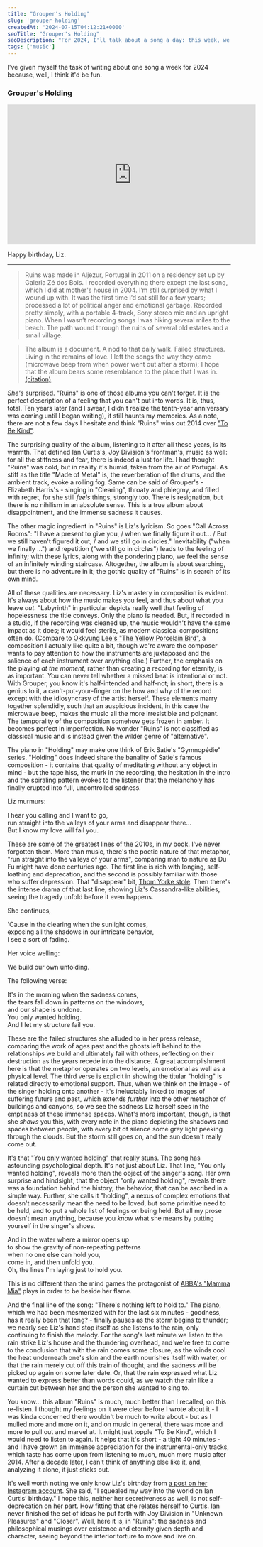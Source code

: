 ```yaml
---
title: "Grouper's Holding"
slug: 'grouper-holding'
createdAt: '2024-07-15T04:12:21+0000'
seoTitle: "Grouper's Holding"
seoDescription: "For 2024, I'll talk about a song a day: this week, we'll talk about Grouper's Holding."
tags: ['music']
---
```


I've given myself the task of writing about one song a week for 2024 because, well, I think it'd be fun.

### Grouper's Holding

<iframe width="560" height="315" src="https://www.youtube.com/embed/eyOFA_sUHBU?si=w5TvB1dLwaknXYMt" title="YouTube video player" frameborder="0" allow="accelerometer; autoplay; clipboard-write; encrypted-media; gyroscope; picture-in-picture; web-share" referrerpolicy="strict-origin-when-cross-origin" allowfullscreen></iframe>

Happy birthday, Liz.

---

> Ruins was made in Aljezur, Portugal in 2011 on a residency set up by Galeria Zé dos Bois. I recorded everything there except the last song, which I did at mother's house in 2004. Iʼm still surprised by what I wound up with. It was the first time Iʼd sat still for a few years; processed a lot of political anger and emotional garbage. Recorded pretty simply, with a portable 4-track, Sony stereo mic and an upright piano. When I wasnʼt recording songs I was hiking several miles to the beach. The path wound through the ruins of several old estates and a small village.

> The album is a document. A nod to that daily walk. Failed structures. Living in the remains of love. I left the songs the way they came (microwave beep from when power went out after a storm); I hope that the album bears some resemblance to the place that I was in. [(citation)](https://pitchfork.com/news/56318-grouper-announces-new-album-ruins/)

_She's_ surprised. "Ruins" is one of those albums you can't forget. It is the perfect description of a feeling that you can't put into words. It is, thus, total. Ten years later (and I swear, I didn't realize the tenth-year anniversary was coming until I began writing), it still haunts my memories. As a note, there are not a few days I hesitate and think "Ruins" wins out 2014 over ["To Be Kind"](/favorite-albums-2010s).

The surprising quality of the album, listening to it after all these years, is its warmth. That defined Ian Curtis's, Joy Division's frontman's, music as well: for all the stiffness and fear, there is indeed a lust for life. I had thought "Ruins" was cold, but in reality it's humid, taken from the air of Portugal. As stiff as the title "Made of Metal" is, the reverberation of the drums, and the ambient track, evoke a rolling fog. Same can be said of Grouper's - Elizabeth Harris's - singing in "Clearing", throaty and phlegmy, and filled with regret, for she still _feels_ things, strongly too. There is resignation, but there is no nihilism in an absolute sense. This is a true album about disappointment, and the immense sadness it causes.

The other magic ingredient in "Ruins" is Liz's lyricism. So goes "Call Across Rooms": "I have a present to give you, / when we finally figure it out... / But we still haven't figured it out, / and we still go in circles." Inevitability ("when we finally ...") and repetition ("we still go in circles") leads to the feeling of infinity; with these lyrics, along with the pondering piano, we feel the sense of an infinitely winding staircase. Altogether, the album is about searching, but there is no adventure in it; the gothic quality of "Ruins" is in search of its own mind.

All of these qualities are necessary. Liz's mastery in composition is evident. It's always about how the music makes you feel, and thus about what you leave _out_. "Labyrinth" in particular depicts really well that feeling of hopelessness the title conveys. Only the piano is needed. But, if recorded in a studio, if the recording was cleaned up, the music wouldn't have the same impact as it does; it would feel sterile, as modern classical compositions often do. (Compare to [Okkyung Lee's "The Yellow Porcelain Bird"](https://www.youtube.com/watch?v=-6zTcFy43k4), a composition I actually like quite a bit, though we're aware the composer wants to pay attention to how the instruments are juxtaposed and the salience of each instrument over anything else.) Further, the emphasis on the playing _at the moment_, rather than creating a recording for eternity, is as important. You can never tell whether a missed beat is intentional or not. With Grouper, you know it's half-intended and half-not; in short, there is a genius to it, a can't-put-your-finger on the how and why of the record except with the idiosyncrasy of the artist herself. These elements marry together splendidly, such that an auspicious incident, in this case the microwave beep, makes the music all the more irresistible and poignant. The temporality of the composition somehow gets frozen in amber. It becomes perfect in imperfection. No wonder "Ruins" is not classified as classical music and is instead given the wilder genre of "alternative".

The piano in "Holding" may make one think of Erik Satie's "Gymnopédie" series. "Holding" does indeed share the banality of Satie's famous composition - it contains that quality of meditating without any object in mind - but the tape hiss, the murk in the recording, the hesitation in the intro and the spiraling pattern evokes to the listener that the melancholy has finally erupted into full, uncontrolled sadness.

Liz murmurs:

I hear you calling and I want to go,<br/>
run straight into the valleys of your arms and disappear there...<br/>
But I know my love will fail you.

These are some of the greatest lines of the 2010s, in my book. I've never forgotten them. More than music, there's the poetic nature of that metaphor, "run straight into the valleys of your arms", comparing man to nature as Du Fu might have done centuries ago. The first line is rich with longing, self-loathing and deprecation, and the second is possibly familiar with those who suffer depression. That "disappear" bit, [Thom Yorke stole](https://www.youtube.com/watch?v=6W6HhdqA95w). Then there's the intense drama of that last line, showing Liz's Cassandra-like abilities, seeing the tragedy unfold before it even happens.

She continues,

'Cause in the clearing when the sunlight comes,<br/>
exposing all the shadows in our intricate behavior,<br/>
I see a sort of fading.

Her voice welling:

We build our own unfolding.

The following verse:

It's in the morning when the sadness comes,<br/>
the tears fall down in patterns on the windows,<br/>
and our shape is undone.<br/>
You only wanted holding.<br/>
And I let my structure fail you.

These are the failed structures she alluded to in her press release, comparing the work of ages past and the ghosts left behind to the relationships we build and ultimately fail with others, reflecting on their destruction as the years recede into the distance. A great accomplishment here is that the metaphor operates on two levels, an emotional as well as a physical level. The third verse is explicit in showing the titular "holding" is related directly to emotional support. Thus, when we think on the image - of the singer holding onto another - it's ineluctably linked to images of suffering future and past, which extends _further_ into the other metaphor of buildings and canyons, so we see the sadness Liz herself sees in the emptiness of these immense spaces. What's more important, though, is that she _shows_ you this, with every note in the piano depicting the shadows and spaces between people, with every bit of silence some grey light peeking through the clouds. But the storm still goes on, and the sun doesn't really come out.

It's that "You only wanted holding" that really stuns. The song has astounding psychological depth. It's not just about Liz. That line, "You only wanted holding", reveals more than the object of the singer's song. Her own surprise and hindsight, that the object "only wanted holding", reveals there was a foundation behind the history, the behavior, that can be ascribed in a simple way. Further, she calls it "holding", a nexus of complex emotions that doesn't necessarily mean the need to be loved, but some primitive need to be held, and to put a whole list of feelings on being held. But all my prose doesn't mean anything, because you _know_ what she means by putting yourself in the singer's shoes.

And in the water where a mirror opens up<br/>
to show the gravity of non-repeating patterns<br/>
when no one else can hold you,<br/>
come in, and then unfold you.<br/>
Oh, the lines I'm laying just to hold you.

This is no different than the mind games the protagonist of [ABBA's "Mamma Mia"](/abba-mamma-mia) plays in order to be beside her flame.

And the final line of the song: "There's nothing left to hold to." The piano, which we had been mesmerized with for the last six minutes - goodness, has it really been that long? - finally pauses as the storm begins to thunder; we nearly see Liz's hand stop itself as she listens to the rain, only continuing to finish the melody. For the song's last minute we listen to the rain strike Liz's house and the thundering overhead, and we're free to come to the conclusion that with the rain comes some closure, as the winds cool the heat underneath one's skin and the earth nourishes itself with water, or that the rain merely cut off this train of thought, and the sadness will be picked up again on some later date. Or, that the rain expressed what Liz wanted to express better than words could, as we watch the rain like a curtain cut between her and the person she wanted to sing to.

You know... this album "Ruins" is much, much better than I recalled, on this re-listen. I thought my feelings on it were clear before I wrote about it - I was kinda concerned there wouldn't be much to write about - but as I mulled more and more on it, and on music in general, there was more and more to pull out and marvel at. It might just topple "To Be Kind", which I would need to listen to again. It helps that it's short - a tight 40 minutes - and I have grown an immense appreciation for the instrumental-only tracks, which taste has come upon from listening to much, much more music after 2014. After a decade later, I can't think of anything else like it, and, analyzing it alone, it just sticks out.

It's well worth noting we only know Liz's birthday from [a post on her Instagram account](https://www.instagram.com/p/CAWX43gDHGn/?img_index=1). She said, "I squealed my way into the world on Ian Curtis’ birthday." I hope this, neither her secretiveness as well, is not self-deprecation on her part. How fitting that she relates herself to Curtis. Ian never finished the set of ideas he put forth with Joy Division in "Unknown Pleasures" and "Closer". Well, here it is, in "Ruins": the sadness and philosophical musings over existence and eternity given depth and character, seeing beyond the interior torture to move and live on.

